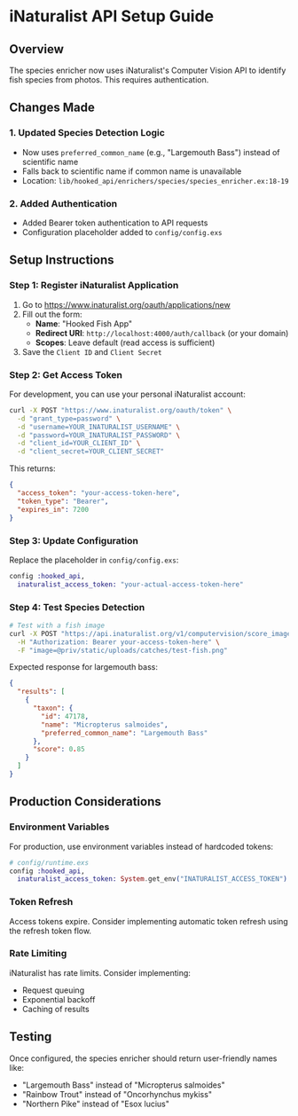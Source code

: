 # iNaturalist API Setup Guide

## Overview
The species enricher now uses iNaturalist's Computer Vision API to identify fish species from photos. This requires authentication.

## Changes Made

### 1. Updated Species Detection Logic
- Now uses `preferred_common_name` (e.g., "Largemouth Bass") instead of scientific name
- Falls back to scientific name if common name is unavailable
- Location: `lib/hooked_api/enrichers/species/species_enricher.ex:18-19`

### 2. Added Authentication
- Added Bearer token authentication to API requests
- Configuration placeholder added to `config/config.exs`

## Setup Instructions

### Step 1: Register iNaturalist Application
1. Go to https://www.inaturalist.org/oauth/applications/new
2. Fill out the form:
   - **Name**: "Hooked Fish App"
   - **Redirect URI**: `http://localhost:4000/auth/callback` (or your domain)
   - **Scopes**: Leave default (read access is sufficient)
3. Save the `Client ID` and `Client Secret`

### Step 2: Get Access Token
For development, you can use your personal iNaturalist account:

```bash
curl -X POST "https://www.inaturalist.org/oauth/token" \
  -d "grant_type=password" \
  -d "username=YOUR_INATURALIST_USERNAME" \
  -d "password=YOUR_INATURALIST_PASSWORD" \
  -d "client_id=YOUR_CLIENT_ID" \
  -d "client_secret=YOUR_CLIENT_SECRET"
```

This returns:
```json
{
  "access_token": "your-access-token-here",
  "token_type": "Bearer",
  "expires_in": 7200
}
```

### Step 3: Update Configuration
Replace the placeholder in `config/config.exs`:

```elixir
config :hooked_api,
  inaturalist_access_token: "your-actual-access-token-here"
```

### Step 4: Test Species Detection
```bash
# Test with a fish image
curl -X POST "https://api.inaturalist.org/v1/computervision/score_image" \
  -H "Authorization: Bearer your-access-token-here" \
  -F "image=@priv/static/uploads/catches/test-fish.png"
```

Expected response for largemouth bass:
```json
{
  "results": [
    {
      "taxon": {
        "id": 47178,
        "name": "Micropterus salmoides",
        "preferred_common_name": "Largemouth Bass"
      },
      "score": 0.85
    }
  ]
}
```

## Production Considerations

### Environment Variables
For production, use environment variables instead of hardcoded tokens:

```elixir
# config/runtime.exs
config :hooked_api,
  inaturalist_access_token: System.get_env("INATURALIST_ACCESS_TOKEN")
```

### Token Refresh
Access tokens expire. Consider implementing automatic token refresh using the refresh token flow.

### Rate Limiting
iNaturalist has rate limits. Consider implementing:
- Request queuing
- Exponential backoff
- Caching of results

## Testing
Once configured, the species enricher should return user-friendly names like:
- "Largemouth Bass" instead of "Micropterus salmoides"
- "Rainbow Trout" instead of "Oncorhynchus mykiss"
- "Northern Pike" instead of "Esox lucius"